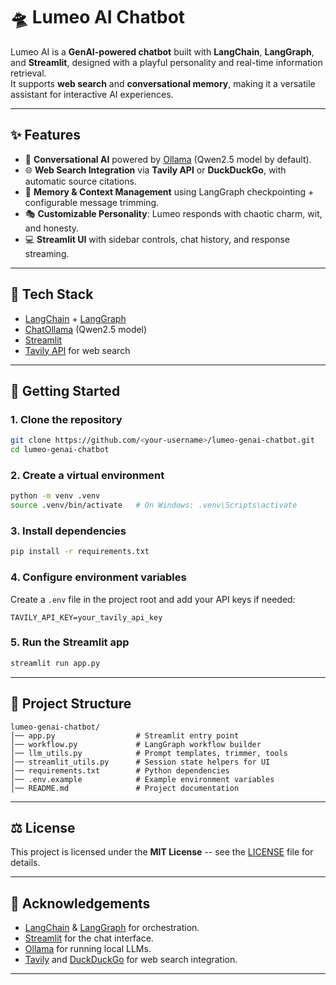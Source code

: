 # 🛸 Lumeo AI Chatbot

Lumeo AI is a **GenAI-powered chatbot** built with **LangChain**,
**LangGraph**, and **Streamlit**, designed with a playful personality
and real-time information retrieval.\
It supports **web search** and **conversational memory**, making it a
versatile assistant for interactive AI experiences.

------------------------------------------------------------------------

## ✨ Features

-   🤖 **Conversational AI** powered by [Ollama](https://ollama.com)
    (Qwen2.5 model by default).
-   🌐 **Web Search Integration** via **Tavily API** or **DuckDuckGo**,
    with automatic source citations.
-   🧠 **Memory & Context Management** using LangGraph checkpointing +
    configurable message trimming.
-   🎭 **Customizable Personality**: Lumeo responds with chaotic charm,
    wit, and honesty.
-   💻 **Streamlit UI** with sidebar controls, chat history, and
    response streaming.

------------------------------------------------------------------------

## 🔧 Tech Stack

-   [LangChain](https://www.langchain.com/) +
    [LangGraph](https://github.com/langchain-ai/langgraph)
-   [ChatOllama](https://ollama.com) (Qwen2.5 model)
-   [Streamlit](https://streamlit.io/)
-   [Tavily API](https://tavily.com) for web search

------------------------------------------------------------------------

## 🚀 Getting Started

### 1. Clone the repository

``` bash
git clone https://github.com/<your-username>/lumeo-genai-chatbot.git
cd lumeo-genai-chatbot
```

### 2. Create a virtual environment

``` bash
python -m venv .venv
source .venv/bin/activate   # On Windows: .venv\Scripts\activate
```

### 3. Install dependencies

``` bash
pip install -r requirements.txt
```

### 4. Configure environment variables

Create a `.env` file in the project root and add your API keys if
needed:

``` env
TAVILY_API_KEY=your_tavily_api_key
```

### 5. Run the Streamlit app

``` bash
streamlit run app.py
```

------------------------------------------------------------------------

## 📂 Project Structure

    lumeo-genai-chatbot/
    │── app.py                  # Streamlit entry point
    │── workflow.py             # LangGraph workflow builder
    │── llm_utils.py            # Prompt templates, trimmer, tools
    │── streamlit_utils.py      # Session state helpers for UI
    │── requirements.txt        # Python dependencies
    │── .env.example            # Example environment variables
    │── README.md               # Project documentation

------------------------------------------------------------------------

## ⚖️ License

This project is licensed under the **MIT License** -- see the
[LICENSE](LICENSE) file for details.

------------------------------------------------------------------------

## 🙌 Acknowledgements

-   [LangChain](https://www.langchain.com/) &
    [LangGraph](https://github.com/langchain-ai/langgraph) for
    orchestration.
-   [Streamlit](https://streamlit.io/) for the chat interface.
-   [Ollama](https://ollama.com) for running local LLMs.
-   [Tavily](https://tavily.com) and
    [DuckDuckGo](https://duckduckgo.com) for web search integration.

------------------------------------------------------------------------
